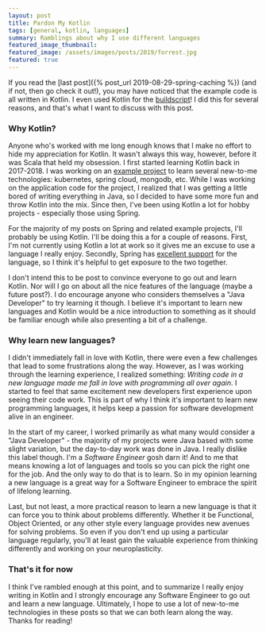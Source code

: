 ```yaml
---
layout: post
title: Pardon My Kotlin
tags: [general, kotlin, languages]
summary: Ramblings about why I use different languages
featured_image_thumbnail:
featured_image: /assets/images/posts/2019/forrest.jpg
featured: true
---
```


If you read the [last post]({% post_url 2019-08-29-spring-caching %}) (and if not, then go check it out!), you may have noticed that the example code is all written in Kotlin. I even used Kotlin for the [buildscript](https://github.com/lumberjackdev/spring-caching-with-multiple-providers/blob/master/build.gradle.kts)! I did this for several reasons, and that's what I want to discuss with this post.

### Why Kotlin?
Anyone who's worked with me long enough knows that I make no effort to hide my appreciation for Kotlin. It wasn't always this way, however, before it was Scala that held my obsession. I first started learning Kotlin back in 2017-2018. I was working on an [example project](https://github.com/maly7/spring-boot-microservices) to learn several new-to-me technologies: kubernetes, spring cloud, mongodb, etc. While I was working on the application code for the project, I realized that I was getting a little bored of writing everything in Java, so I decided to have some more fun and throw Kotlin into the mix. Since then, I've been using Kotlin a lot for hobby projects - especially those using Spring. 

For the majority of my posts on Spring and related example projects, I'll probably be using Kotlin. I'll be doing this a for a couple of reasons. First, I'm not currently using Kotlin a lot at work so it gives me an excuse to use a language I really enjoy. Secondly, Spring has [excellent support](https://docs.spring.io/spring-boot/docs/current/reference/html/boot-features-kotlin.html) for the language, so I think it's helpful to get exposure to the two together. 

I don't intend this to be post to convince everyone to go out and learn Kotlin. Nor will I go on about all the nice features of the language (maybe a future post?). I do encourage anyone who considers themselves a "Java Developer" to try learning it though. I believe it's important to learn new languages and Kotlin would be a nice introduction to something as it should be familiar enough while also presenting a bit of a challenge. 

### Why learn new languages?
I didn't immediately fall in love with Kotlin, there were even a few challenges that lead to some frustrations along the way. However, as I was working through the learning experience, I realized something: _Writing code in a new language made me fall in love with programming all over again_. I started to feel that same excitement new developers first experience upon seeing their code work. This is part of why I think it's important to learn new programming languages, it helps keep a passion for software development alive in an engineer.

In the start of my career, I worked primarily as what many would consider a "Java Developer" - the majority of my projects were Java based with some slight variation, but the day-to-day work was done in Java. I really dislike this label though. I'm a _Software Engineer_ gosh darn it! And to me that means knowing a lot of languages and tools so you can pick the right one for the job. And the only way to do that is to learn. So in my opinion learning a new language is a great way for a Software Engineer to embrace the spirit of lifelong learning. 

Last, but not least, a more practical reason to learn a new language is that it can force you to think about problems differently. Whether it be Functional, Object Oriented, or any other style every language provides new avenues for solving problems. So even if you don't end up using a particular language regularly, you'll at least gain the valuable experience from thinking differently and working on your neuroplasticity. 

### That's it for now
I think I've rambled enough at this point, and to summarize I really enjoy writing in Kotlin and I strongly encourage any Software Engineer to go out and learn a new language. Ultimately, I hope to use a lot of new-to-me technologies in these posts so that we can both learn along the way. Thanks for reading!
